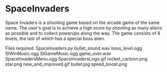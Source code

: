 SpaceInvaders
=============

Space Invaders is a shooting game based on the arcade game of the same name. The user's goal is to achieve a high score by shooting as many aliens as possible and to collect powerups along the way. The game consists of 8 levels, the last of which has a special boss alien.

Files required:
SpaceInvaders.py
bullet_sound.wav
boss_level.ogg
SIWinMusic.ogg
SIGameMusic.ogg
game_over.wav
SpaceInvadersMenu.ogg
SpaceInvadersLogo.gif
rocket_cartoon.png
star.png
new_and_improved.gif
bullet.jpg
speed_boost.png
